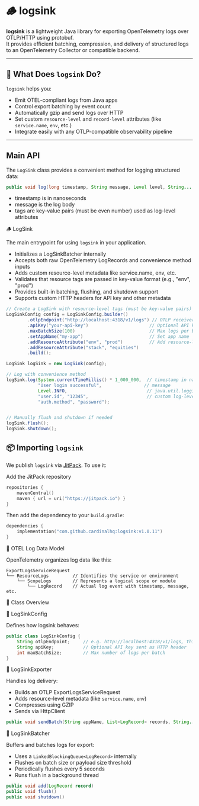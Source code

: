 # 🪵 logsink

**logsink** is a lightweight Java library for exporting OpenTelemetry logs over OTLP/HTTP using protobuf.  
It provides efficient batching, compression, and delivery of structured logs to an OpenTelemetry Collector or compatible backend.

---

## 📖 What Does `logsink` Do?

`logsink` helps you:

- Emit OTEL-compliant logs from Java apps
- Control export batching by event count
- Automatically gzip and send logs over HTTP
- Set custom `resource-level` and `record-level` attributes (like `service.name`, `env`, etc.)
- Integrate easily with any OTLP-compatible observability pipeline

---

## Main API

The `LogSink` class provides a convenient method for logging structured data:

```java
public void log(long timestamp, String message, Level level, String... tags)
```
- timestamp is in nanoseconds
- message is the log body
- tags are key-value pairs (must be even number) used as log-level attributes

🪵 LogSink

The main entrypoint for using `logsink` in your application.
- Initializes a LogSinkBatcher internally
- Accepts both raw OpenTelemetry LogRecords and convenience method inputs
- Adds custom resource-level metadata like service.name, env, etc.
- Validates that resource tags are passed in key-value format (e.g., "env", "prod")
- Provides built-in batching, flushing, and shutdown support
- Supports custom HTTP headers for API key and other metadata

```java
// Create a LogSink with resource-level tags (must be key-value pairs)
LogSinkConfig config = LogSinkConfig.builder()
        .otlpEndpoint("http://localhost:4318/v1/logs") // OTLP receiver endpoint
        .apiKey("your-api-key")                       // Optional API key
        .maxBatchSize(100)                            // Max logs per batch
        .setAppName("my-app")                         // Set app name 
        .addResourceAttribute("env", "prod")          // Add resource-level attributes or tags. These are optional.
        .addResourceAttribute("stack", "equities")                 
        .build();

LogSink logSink = new LogSink(config);

// Log with convenience method
logSink.log(System.currentTimeMillis() * 1_000_000,  // timestamp in nanoseconds
            "User login successful",                // message
            Level.INFO,                              // java.util.logging.Level
            "user.id", "12345",                      // custom log-level attributes (tags) optional
            "auth.method", "password");


// Manually flush and shutdown if needed
logSink.flush();
logSink.shutdown(); 
```

## 📦 Importing `logsink`

We publish `logsink` via [JitPack](https://jitpack.io/#cardinalhq/logsink). To use it:

Add the JitPack repository

```kotlin
repositories {
    mavenCentral()
    maven { url = uri("https://jitpack.io") }
}
```

Then add the dependency to your `build.gradle`:

```kotlin
dependencies {
    implementation("com.github.cardinalhq:logsink:v1.0.11")
}
```

🧱 OTEL Log Data Model

OpenTelemetry organizes log data like this:

```aiignore
ExportLogsServiceRequest
└── ResourceLogs         // Identifies the service or environment
    └── ScopeLogs        // Represents a logical scope or module
        └── LogRecord    // Actual log event with timestamp, message, etc.
```

🧩 Class Overview

🔧 LogSinkConfig

Defines how logsink behaves:

```java
public class LogSinkConfig {
    String otlpEndpoint;     // e.g. http://localhost:4318/v1/logs, this should be the cardinal receiver endpoint
    String apiKey;           // Optional API key sent as HTTP header
    int maxBatchSize;        // Max number of logs per batch
}
```

🔧 LogSinkExporter

Handles log delivery:
- Builds an OTLP ExportLogsServiceRequest
- Adds resource-level metadata (like `service.name`, `env`)
- Compresses using GZIP
- Sends via HttpClient

```java
public void sendBatch(String appName, List<LogRecord> records, String... resourceTags)
```

🔧 LogSinkBatcher

Buffers and batches logs for export:
- Uses a `LinkedBlockingQueue<LogRecord>` internally
- Flushes on batch size or payload size threshold
- Periodically flushes every 5 seconds
- Runs flush in a background thread

```java
public void add(LogRecord record)
public void flush()
public void shutdown()
```


